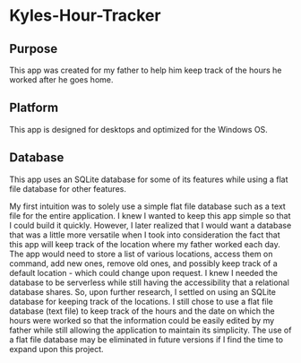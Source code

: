# Kyles-Hour-Tracker


<h2>Purpose</h2>
This app was created for my father to help him keep track of the hours he worked after he goes home.


<h2>Platform</h2>
This app is designed for desktops and optimized for the Windows OS.


<h2>Database</h2>
This app uses an SQLite database for some of its features while using a flat file database for other features.


My first intuition was to solely use a simple flat file database such as a text file for the entire application. I knew I wanted to keep this app simple so that I could build it quickly. However, I later realized that I would want a database that was a little more versatile when I took into consideration the fact that this app will keep track of the location where my father worked each day. The app would need to store a list of various locations, access them on command, add new ones, remove old ones, and possibly keep track of a default location - which could change upon request. I knew I needed the database to be serverless while still having the accessibility that a relational database shares. So, upon further research, I settled on using an SQLite database for keeping track of the locations. I still chose to use a flat file database (text file) to keep track of the hours and the date on which the hours were worked so that the information could be easily edited by my father while still allowing the application to maintain its simplicity. The use of a flat file database may be eliminated in future versions if I find the time to expand upon this project.
